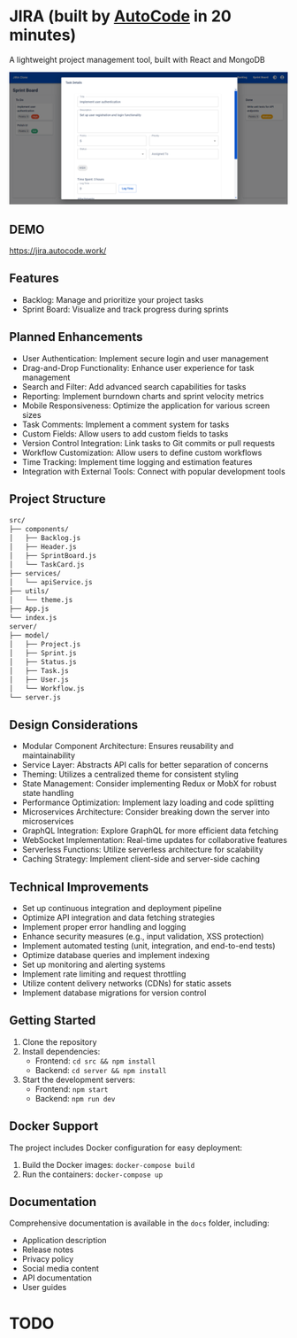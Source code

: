 # JIRA (built by [AutoCode](https://autocode.work) in 20 minutes)

A lightweight project management tool, built with React and MongoDB

![alt text](image-1.png)

## DEMO

https://jira.autocode.work/

## Features

-   Backlog: Manage and prioritize your project tasks
-   Sprint Board: Visualize and track progress during sprints

## Planned Enhancements

-   User Authentication: Implement secure login and user management
-   Drag-and-Drop Functionality: Enhance user experience for task management
-   Search and Filter: Add advanced search capabilities for tasks
-   Reporting: Implement burndown charts and sprint velocity metrics
-   Mobile Responsiveness: Optimize the application for various screen sizes
-   Task Comments: Implement a comment system for tasks
-   Custom Fields: Allow users to add custom fields to tasks
-   Version Control Integration: Link tasks to Git commits or pull requests
-   Workflow Customization: Allow users to define custom workflows
-   Time Tracking: Implement time logging and estimation features
-   Integration with External Tools: Connect with popular development tools

## Project Structure

```
src/
├── components/
│   ├── Backlog.js
│   ├── Header.js
│   ├── SprintBoard.js
│   └── TaskCard.js
├── services/
│   └── apiService.js
├── utils/
│   └── theme.js
├── App.js
└── index.js
server/
├── model/
│   ├── Project.js
│   ├── Sprint.js
│   ├── Status.js
│   ├── Task.js
│   ├── User.js
│   └── Workflow.js
└── server.js
```

## Design Considerations

-   Modular Component Architecture: Ensures reusability and maintainability
-   Service Layer: Abstracts API calls for better separation of concerns
-   Theming: Utilizes a centralized theme for consistent styling
-   State Management: Consider implementing Redux or MobX for robust state handling
-   Performance Optimization: Implement lazy loading and code splitting
-   Microservices Architecture: Consider breaking down the server into microservices
-   GraphQL Integration: Explore GraphQL for more efficient data fetching
-   WebSocket Implementation: Real-time updates for collaborative features
-   Serverless Functions: Utilize serverless architecture for scalability
-   Caching Strategy: Implement client-side and server-side caching

## Technical Improvements

-   Set up continuous integration and deployment pipeline
-   Optimize API integration and data fetching strategies
-   Implement proper error handling and logging
-   Enhance security measures (e.g., input validation, XSS protection)
-   Implement automated testing (unit, integration, and end-to-end tests)
-   Optimize database queries and implement indexing
-   Set up monitoring and alerting systems
-   Implement rate limiting and request throttling
-   Utilize content delivery networks (CDNs) for static assets
-   Implement database migrations for version control

## Getting Started

1. Clone the repository
2. Install dependencies:
    - Frontend: `cd src && npm install`
    - Backend: `cd server && npm install`
3. Start the development servers:
    - Frontend: `npm start`
    - Backend: `npm run dev`

## Docker Support

The project includes Docker configuration for easy deployment:

1. Build the Docker images: `docker-compose build`
2. Run the containers: `docker-compose up`

## Documentation

Comprehensive documentation is available in the `docs` folder, including:

-   Application description
-   Release notes
-   Privacy policy
-   Social media content
-   API documentation
-   User guides

# TODO

